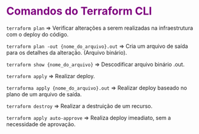 # <span style="color: purple; font-weight:bold"> Comandos do Terraform CLI </span>
 
`terraform plan` => Verificar alterações a serem realizadas na infraestrutura com o deploy do código.

`terraform plan -out {nome_do_arquivo}.out` => Cria um arquivo de saída para os detalhes da alteração. (Arquivo binário).

`terraform show {nome_do_arquivo}` => Descodificar arquivo binário .out.

`terraform apply` => Realizar deploy.

`terraforma apply {nome_do_arquivo}.out` => Realizar deploy baseado no plano de um arquivo de saída.

`terraform destroy` => Realizar a destruição de um recurso.

`terraform apply auto-approve` => Realiza deploy imeadiato, sem a necessidade de aprovação.